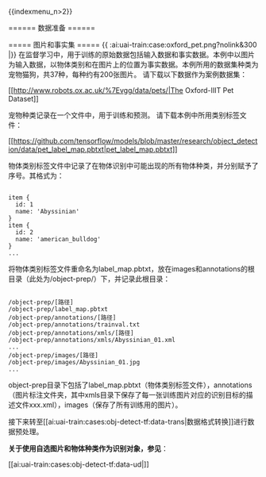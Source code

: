 {{indexmenu_n>2}}


====== 数据准备 ======

===== 图片和事实集 =====
{{ :ai:uai-train:case:oxford_pet.png?nolink&300 |}}
在监督学习中，用于训练的原始数据包括输入数据和事实数据。本例中以图片为输入数据，以物体类别和在图片上的位置为事实数据。本例所用的数据集种类为宠物猫狗，共37种，每种约有200张图片。
请下载以下数据作为案例数据集：

[[http://www.robots.ox.ac.uk/%7Evgg/data/pets/|The Oxford-IIIT Pet Dataset]]

宠物种类记录在一个文件中，用于训练和预测。
请下载本例中所用类别标签文件：

[[https://github.com/tensorflow/models/blob/master/research/object_detection/data/pet_label_map.pbtxt|pet_label_map.pbtxt]]

物体类别标签文件中记录了在物体识别中可能出现的所有物体种类，并分别赋予了序号。其格式为：

<code>
item {
  id: 1
  name: 'Abyssinian'
}
item {
  id: 2
  name: 'american_bulldog'
}
...
</code>

将物体类别标签文件重命名为label_map.pbtxt，放在images和annotations的根目录（此处为/object-prep/）下，并记录此根目录：

<code>
/object-prep/[路径]
/object-prep/label_map.pbtxt
/object-prep/annotations/[路径]
/object-prep/annotations/trainval.txt
/object-prep/annotations/xmls/[路径]
/object-prep/annotations/xmls/Abyssinian_01.xml
...
/object-prep/images/[路径]
/object-prep/images/Abyssinian_01.jpg
...
</code>

object-prep目录下包括了label\_map.pbtxt（物体类别标签文件），annotations（图片标注文件夹，其中xmls目录下保存了每一张训练图片对应的识别目标的描述文件xxx.xml），images（保存了所有训练用的图片）。

接下来转至[[ai:uai-train:cases:obj-detect-tf:data-trans|数据格式转换]]进行数据预处理。


**关于使用自选图片和物体种类作为识别对象，参见**：

[[ai:uai-train:cases:obj-detect-tf:data-ud|]]